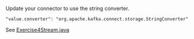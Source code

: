 Update your connector to use the string converter. 
```
"value.converter": "org.apache.kafka.connect.storage.StringConverter"
```
See [Exercise4Stream.java](../kafka-stream/src/main/java/com/zuehlke/training/kafka/witnessprotection/broker/stream/Exercise4Stream.java) 

